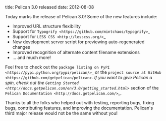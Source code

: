 title: Pelican 3.0 released
date: 2012-08-08

Today marks the release of Pelican 3.0! Some of the new features include:

* Improved URL structure flexibility
* Support for `Typogrify <https://github.com/mintchaos/typogrify>`_
* Support for `LESS CSS <http://lesscss.org/>`_
* New development server script for previewing auto-regenerated changes
* Improved recognition of alternate content filename extensions
* ... and much more!

Feel free to check out the `package listing on PyPI
<https://pypi.python.org/pypi/pelican/>`_ or the `project source at GitHub
<https://github.com/getpelican/pelican>`_. If you want to give Pelican a spin,
check out the `Getting Started
<http://docs.getpelican.com/en/3.0/getting_started.html>`_ section of the
`Pelican Documentation <http://docs.getpelican.com/>`_.

Thanks to all the folks who helped out with testing, reporting bugs, fixing
bugs, contributing features, and improving the documentation. Pelican's third
major release would not be the same without you!
